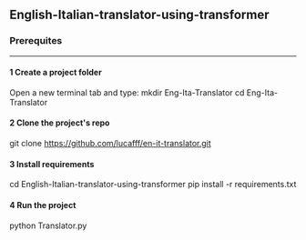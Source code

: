 ## English-Italian-translator-using-transformer

### Prerequites
***

#### 1 Create a project folder 
Open a new terminal tab and type: 
mkdir Eng-Ita-Translator 
cd Eng-Ita-Translator

#### 2 Clone the project's repo 
git clone https://github.com/lucafff/en-it-translator.git

#### 3 Install requirements 
cd English-Italian-translator-using-transformer
pip install -r requirements.txt

#### 4 Run the project
python Translator.py
